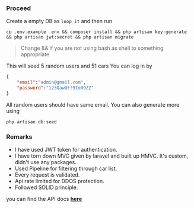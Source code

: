 ### Proceed

Create a empty DB as `loop_it` and then run

```shell
cp .env.example .env && composer install && php artisan key:generate && php artisan jwt:secret && php artisan migrate
```
> Change && if you are not using bash as shell to something appropriate 

This will seed 5 random users and 51 cars
You can log in by  

```json
{
    "email":"admin@gmail.com",
    "password":"123Qaw@!!9Io09ZZ"
}
```

All random users should have same email. 
You can also generate more using 

```shell
php artisan db:seed
```

### Remarks
- I have used JWT token for authentication.
- I have torn down MVC given by laravel and built up HMVC. It's custom, didn't use any packages. 
- Used Pipeline for filtering through car list.
- Every request is validated.
- Api rate limited for DDOS protection.
- Followed SOLID principle.

you can find the API docs [**here**](https://documenter.getpostman.com/view/12387949/UVXjHadE)

